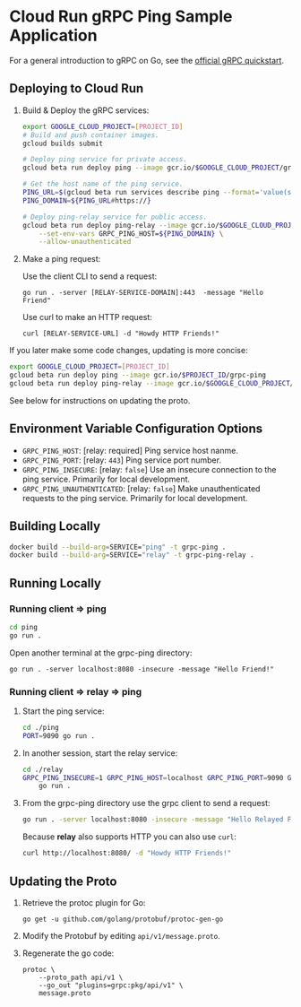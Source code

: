 # Cloud Run gRPC Ping Sample Application

For a general introduction to gRPC on Go, see the [official gRPC quickstart](https://grpc.io/docs/quickstart/go/).

## Deploying to Cloud Run

1. Build & Deploy the gRPC services:

   ```sh
   export GOOGLE_CLOUD_PROJECT=[PROJECT_ID]
   # Build and push container images.
   gcloud builds submit

   # Deploy ping service for private access.
   gcloud beta run deploy ping --image gcr.io/$GOOGLE_CLOUD_PROJECT/grpc-ping

   # Get the host name of the ping service.
   PING_URL=$(gcloud beta run services describe ping --format='value(status.url)')
   PING_DOMAIN=${PING_URL#https://}

   # Deploy ping-relay service for public access.
   gcloud beta run deploy ping-relay --image gcr.io/$GOOGLE_CLOUD_PROJECT/grpc-ping-relay \
       --set-env-vars GRPC_PING_HOST=${PING_DOMAIN} \
       --allow-unauthenticated
   ```

2. Make a ping request:

   Use the client CLI to send a request:

   ```
   go run . -server [RELAY-SERVICE-DOMAIN]:443  -message "Hello Friend"
   ```

   Use curl to make an HTTP request:
   ```
   curl [RELAY-SERVICE-URL] -d "Howdy HTTP Friends!"
   ```

If you later make some code changes, updating is more concise:

```sh
export GOOGLE_CLOUD_PROJECT=[PROJECT_ID]
gcloud beta run deploy ping --image gcr.io/$PROJECT_ID/grpc-ping
gcloud beta run deploy ping-relay --image gcr.io/$GOOGLE_CLOUD_PROJECT/grpc-ping-relay
```

See below for instructions on updating the proto.

## Environment Variable Configuration Options

* `GRPC_PING_HOST`: [relay: required] Ping service host nanme.
* `GRPC_PING_PORT`: [relay: `443`] Ping service port number.
* `GRPC_PING_INSECURE`: [relay: `false`] Use an insecure connection to the ping service. Primarily for local development.
* `GRPC_PING_UNAUTHENTICATED`: [relay: `false`] Make unauthenticated requests to the ping service. Primarily for local development.

## Building Locally

```sh
docker build --build-arg=SERVICE="ping" -t grpc-ping .
docker build --build-arg=SERVICE="relay" -t grpc-ping-relay .
```

## Running Locally

### Running client &rArr; ping

```sh
cd ping
go run .
```

Open another terminal at the grpc-ping directory:

```
go run . -server localhost:8080 -insecure -message "Hello Friend!"
```

### Running client &rArr; relay &rArr; ping

1. Start the ping service:

   ```sh
   cd ./ping
   PORT=9090 go run .
   ```

2. In another session, start the relay service:

   ```sh
   cd ./relay
   GRPC_PING_INSECURE=1 GRPC_PING_HOST=localhost GRPC_PING_PORT=9090 GRPC_PING_UNAUTHENTICATED=1 \
       go run .
   ```

3. From the grpc-ping directory use the grpc client to send a request:

   ```sh
   go run . -server localhost:8080 -insecure -message "Hello Relayed Friend!"
   ```

   Because **relay** also supports HTTP you can also use `curl`:

   ```sh
   curl http://localhost:8080/ -d "Howdy HTTP Friends!"
   ```

## Updating the Proto

1. Retrieve the protoc plugin for Go:

    ```
    go get -u github.com/golang/protobuf/protoc-gen-go
    ```

2. Modify the Protobuf by editing `api/v1/message.proto`.

3. Regenerate the go code:

    ```
    protoc \
        --proto_path api/v1 \
        --go_out "plugins=grpc:pkg/api/v1" \
        message.proto
    ```
